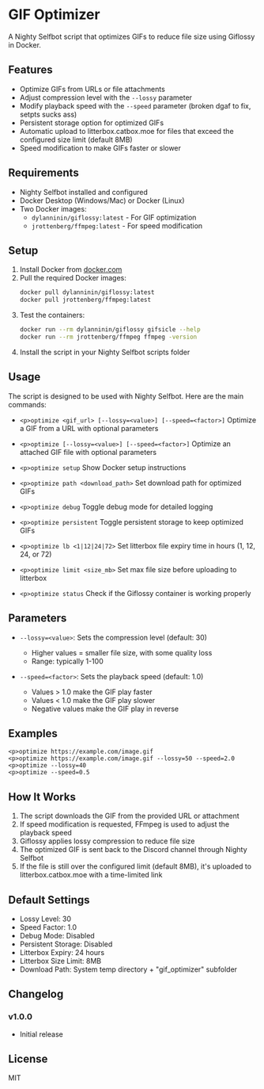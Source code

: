 # GIF Optimizer

A Nighty Selfbot script that optimizes GIFs to reduce file size using Giflossy in Docker.

## Features

- Optimize GIFs from URLs or file attachments
- Adjust compression level with the `--lossy` parameter
- Modify playback speed with the `--speed` parameter (broken dgaf to fix, setpts sucks ass)
- Persistent storage option for optimized GIFs
- Automatic upload to litterbox.catbox.moe for files that exceed the configured size limit (default 8MB)
- Speed modification to make GIFs faster or slower

## Requirements

- Nighty Selfbot installed and configured
- Docker Desktop (Windows/Mac) or Docker (Linux)
- Two Docker images:
  - `dylanninin/giflossy:latest` - For GIF optimization
  - `jrottenberg/ffmpeg:latest` - For speed modification

## Setup

1. Install Docker from [docker.com](https://www.docker.com/products/docker-desktop/)
2. Pull the required Docker images:
   ```bash
   docker pull dylanninin/giflossy:latest
   docker pull jrottenberg/ffmpeg:latest
   ```
3. Test the containers:
   ```bash
   docker run --rm dylanninin/giflossy gifsicle --help
   docker run --rm jrottenberg/ffmpeg ffmpeg -version
   ```
4. Install the script in your Nighty Selfbot scripts folder

## Usage

The script is designed to be used with Nighty Selfbot. Here are the main commands:

- `<p>optimize <gif_url> [--lossy=<value>] [--speed=<factor>]`
  Optimize a GIF from a URL with optional parameters

- `<p>optimize [--lossy=<value>] [--speed=<factor>]`
  Optimize an attached GIF file with optional parameters

- `<p>optimize setup`
  Show Docker setup instructions

- `<p>optimize path <download_path>`
  Set download path for optimized GIFs

- `<p>optimize debug`
  Toggle debug mode for detailed logging

- `<p>optimize persistent`
  Toggle persistent storage to keep optimized GIFs

- `<p>optimize lb <1|12|24|72>`
  Set litterbox file expiry time in hours (1, 12, 24, or 72)

- `<p>optimize limit <size_mb>`
  Set max file size before uploading to litterbox

- `<p>optimize status`
  Check if the Giflossy container is working properly

## Parameters

- `--lossy=<value>`: Sets the compression level (default: 30)
  - Higher values = smaller file size, with some quality loss
  - Range: typically 1-100

- `--speed=<factor>`: Sets the playback speed (default: 1.0)
  - Values > 1.0 make the GIF play faster
  - Values < 1.0 make the GIF play slower
  - Negative values make the GIF play in reverse

## Examples

```
<p>optimize https://example.com/image.gif
<p>optimize https://example.com/image.gif --lossy=50 --speed=2.0
<p>optimize --lossy=40
<p>optimize --speed=0.5
```

## How It Works

1. The script downloads the GIF from the provided URL or attachment
2. If speed modification is requested, FFmpeg is used to adjust the playback speed
3. Giflossy applies lossy compression to reduce file size
4. The optimized GIF is sent back to the Discord channel through Nighty Selfbot
5. If the file is still over the configured limit (default 8MB), it's uploaded to litterbox.catbox.moe with a time-limited link

## Default Settings

- Lossy Level: 30
- Speed Factor: 1.0
- Debug Mode: Disabled
- Persistent Storage: Disabled
- Litterbox Expiry: 24 hours
- Litterbox Size Limit: 8MB
- Download Path: System temp directory + "gif_optimizer" subfolder

## Changelog

### v1.0.0
- Initial release

## License

MIT 